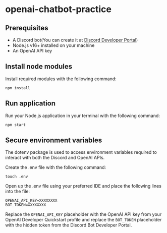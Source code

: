 # openai-chatbot-practice
 
## Prerequisites

- A Discord bot(You can create it at [Discord Developer Portal](https://discord.com/developers/applications))
- Node.js v16+ installed on your machine
- An OpenAI API key

## Install node modules
Install required modules with the following command:

```
npm install
```

## Run application
Run your Node.js application in your terminal with the following command:

```
npm start
```

## Secure environment variables
The dotenv package is used to access environment variables required to interact with both the Discord and OpenAI APIs.

Create the .env file with the following command:

```
touch .env
```

Open up the .env file using your preferred IDE and place the following lines into the file:

```
OPENAI_API_KEY=XXXXXXXX
BOT_TOKEN=XXXXXXXX
```

Replace the `OPENAI_API_KEY` placeholder with the OpenAI API key from your OpenAI Developer Quickstart profile and replace the `BOT_TOKEN` placeholder with the hidden token from the Discord Bot Developer Portal.